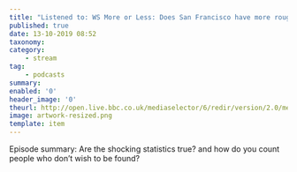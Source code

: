 ```yaml
---
title: "Listened to: WS More or Less: Does San Francisco have more rough sleepers than Britain?"
published: true
date: 13-10-2019 08:52
taxonomy:
category:
	- stream
tag:
	- podcasts
summary:
enabled: '0'
header_image: '0'
theurl: http://open.live.bbc.co.uk/mediaselector/6/redir/version/2.0/mediaset/audio-nondrm-download/proto/http/vpid/p07q4gsj.mp3
image: artwork-resized.png
template: item
---
```

 
Episode summary: Are the shocking statistics true? and how do you count people who don’t wish to be found?
